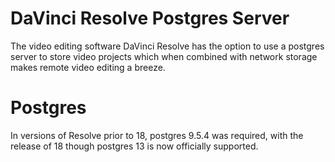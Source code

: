 # DaVinci Resolve Postgres Server

The video editing software DaVinci Resolve has the option to use a postgres
server to store video projects which when combined with network storage
makes remote video editing a breeze.

# Postgres

In versions of Resolve prior to 18, postgres 9.5.4 was required, with the
release of 18 though postgres 13 is now officially supported.
